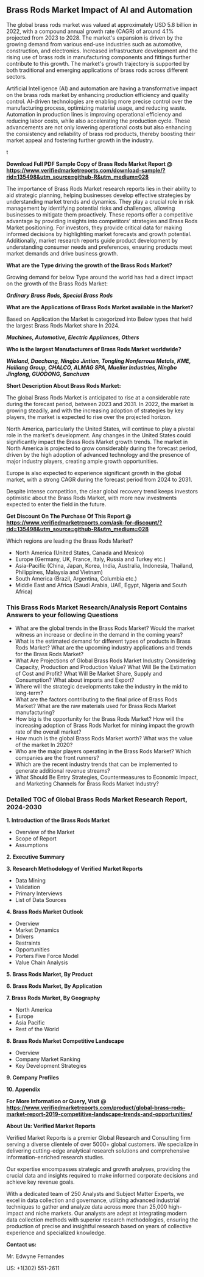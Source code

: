 <h2>Brass Rods Market Impact of AI and Automation</h2><p>The global brass rods market was valued at approximately USD 5.8 billion in 2022, with a compound annual growth rate (CAGR) of around 4.1% projected from 2023 to 2028. The market's expansion is driven by the growing demand from various end-use industries such as automotive, construction, and electronics. Increased infrastructure development and the rising use of brass rods in manufacturing components and fittings further contribute to this growth. The market's growth trajectory is supported by both traditional and emerging applications of brass rods across different sectors.</p><p>Artificial Intelligence (AI) and automation are having a transformative impact on the brass rods market by enhancing production efficiency and quality control. AI-driven technologies are enabling more precise control over the manufacturing process, optimizing material usage, and reducing waste. Automation in production lines is improving operational efficiency and reducing labor costs, while also accelerating the production cycle. These advancements are not only lowering operational costs but also enhancing the consistency and reliability of brass rod products, thereby boosting their market appeal and fostering further growth in the industry.</p>t</p><p id="" class=""><strong>Download Full PDF Sample Copy of Brass Rods Market Report @ <a href="https://www.verifiedmarketreports.com/download-sample/?rid=135498&utm_source=github-R&utm_medium=028" target="_blank">https://www.verifiedmarketreports.com/download-sample/?rid=135498&utm_source=github-R&utm_medium=028</a></strong></p><p>The importance of&nbsp;Brass Rods Market research reports lies in their ability to aid strategic planning, helping businesses develop effective strategies by understanding market trends and dynamics. They play a crucial role in risk management by identifying potential risks and challenges, allowing businesses to mitigate them proactively. These reports offer a competitive advantage by providing insights into competitors' strategies and Brass Rods Market positioning. For investors, they provide critical data for making informed decisions by highlighting market forecasts and growth potential. Additionally, market research reports guide product development by understanding consumer needs and preferences, ensuring products meet market demands and drive business growth.</p><p><strong>What are the&nbsp;Type driving the growth of the Brass Rods Market?</strong></p><p id="" class="">Growing demand for below Type around the world has had a direct impact on the growth of the Brass Rods Market:</p><em><strong>Ordinary Brass Rods, Special Brass Rods</strong></em></p><strong>What are the&nbsp;Applications&nbsp;of Brass Rods Market available in the Market?</strong></p><p id="" class="">Based on Application the Market is categorized into Below types that held the largest Brass Rods Market share In 2024.</p><em><strong>Machines, Automotive, Electric Appliances, Others</strong></em></p><strong>Who is the largest Manufacturers of Brass Rods Market worldwide?</strong></p><p><em><strong>Wieland, Daechang, Ningbo Jintian, Tongling Nonferrous Metals, KME, Hailiang Group, CHALCO, ALMAG SPA, Mueller Industries, Ningbo Jinglong, GUODONG, Sanchuan</strong></em></p><p id="" class=""><strong>Short Description About Brass Rods Market:</strong></p><p>The global Brass Rods Market is anticipated to rise at a considerable rate during the forecast period, between 2023 and 2031. In 2022, the market is growing steadily, and with the increasing adoption of strategies by key players, the market is expected to rise over the projected horizon.</p><p>North America, particularly the United States, will continue to play a pivotal role in the market's development. Any changes in the United States could significantly impact the Brass Rods Market growth trends. The market in North America is projected to grow considerably during the forecast period, driven by the high adoption of advanced technology and the presence of major industry players, creating ample growth opportunities.</p><p>Europe is also expected to experience significant growth in the global market, with a strong CAGR during the forecast period from 2024 to 2031.</p><p>Despite intense competition, the clear global recovery trend keeps investors optimistic about the Brass Rods Market, with more new investments expected to enter the field in the future.</p><p id="" class=""><strong>Get Discount On The Purchase Of This Report @ <a href="https://www.verifiedmarketreports.com/ask-for-discount/?rid=135498&utm_source=github-R&utm_medium=028" target="_blank">https://www.verifiedmarketreports.com/ask-for-discount/?rid=135498&utm_source=github-R&utm_medium=028</a></strong></p>Which regions are leading the Brass Rods Market?</p><ul><li>North America (United States, Canada and Mexico)</li><li>Europe (Germany, UK, France, Italy, Russia and Turkey etc.)</li><li>Asia-Pacific (China, Japan, Korea, India, Australia, Indonesia, Thailand, Philippines, Malaysia and Vietnam)</li><li>South America (Brazil, Argentina, Columbia etc.)</li><li>Middle East and Africa (Saudi Arabia, UAE, Egypt, Nigeria and South Africa)</li></ul><h3 id="" class="">This Brass Rods Market Research/Analysis Report Contains Answers to your following Questions</h3><ul><li>What are the global trends in the Brass Rods Market? Would the market witness an increase or decline in the demand in the coming years?</li><li>What is the estimated demand for different types of products in Brass Rods Market? What are the upcoming industry applications and trends for the Brass Rods Market?</li><li>What Are Projections of Global Brass Rods Market Industry Considering Capacity, Production and Production Value? What Will Be the Estimation of Cost and Profit? What Will Be Market Share, Supply and Consumption? What about imports and Export?</li><li>Where will the strategic developments take the industry in the mid to long-term?</li><li>What are the factors contributing to the final price of Brass Rods Market? What are the raw materials used for Brass Rods Market manufacturing?</li><li>How big is the opportunity for the Brass Rods Market? How will the increasing adoption of Brass Rods Market for mining impact the growth rate of the overall market?</li><li>How much is the global Brass Rods Market worth? What was the value of the market In 2020?</li><li>Who are the major players operating in the Brass Rods Market? Which companies are the front runners?</li><li>Which are the recent industry trends that can be implemented to generate additional revenue streams?</li><li>What Should Be Entry Strategies, Countermeasures to Economic Impact, and Marketing Channels for Brass Rods Market Industry?</li></ul><h3 id="" class="">Detailed TOC of Global Brass Rods Market Research Report, 2024-2030</h3><p id="" class=""><strong>1. Introduction of the Brass Rods Market</strong></p><ul><li>Overview of the Market</li><li>Scope of Report</li><li>Assumptions</li></ul><p id="" class=""><strong>2. Executive Summary</strong></p><p id="" class=""><strong>3. Research Methodology of Verified Market Reports</strong></p><ul><li>Data Mining</li><li>Validation</li><li>Primary Interviews</li><li>List of Data Sources</li></ul><p id="" class=""><strong>4. Brass Rods Market Outlook</strong></p><ul><li>Overview</li><li>Market Dynamics</li><li>Drivers</li><li>Restraints</li><li>Opportunities</li><li>Porters Five Force Model</li><li>Value Chain Analysis</li></ul><p id="" class=""><strong>5. Brass Rods Market, By Product</strong></p><p id="" class=""><strong>6. Brass Rods Market, By Application</strong></p><p id="" class=""><strong>7. Brass Rods Market, By Geography</strong></p><ul><li>North America</li><li>Europe</li><li>Asia Pacific</li><li>Rest of the World</li></ul><p id="" class=""><strong>8. Brass Rods Market Competitive Landscape</strong></p><ul><li>Overview</li><li>Company Market Ranking</li><li>Key Development Strategies</li></ul><p id="" class=""><strong>9. Company Profiles</strong></p><p id="" class=""><strong>10. Appendix</strong></p><p id="" class=""><strong>For More Information or Query, Visit @ <a href="https://www.verifiedmarketreports.com/product/global-brass-rods-market-report-2019-competitive-landscape-trends-and-opportunities/" target="_blank">https://www.verifiedmarketreports.com/product/global-brass-rods-market-report-2019-competitive-landscape-trends-and-opportunities/</a></strong></p><p id="" class=""><strong>About Us: Verified Market Reports</strong></p><p id="" class="">Verified Market Reports is a premier Global Research and Consulting firm serving a diverse clientele of over 5000+ global customers. We specialize in delivering cutting-edge analytical research solutions and comprehensive information-enriched research studies.</p><p id="" class="">Our expertise encompasses strategic and growth analyses, providing the crucial data and insights required to make informed corporate decisions and achieve key revenue goals.</p><p id="" class="">With a dedicated team of 250 Analysts and Subject Matter Experts, we excel in data collection and governance, utilizing advanced industrial techniques to gather and analyze data across more than 25,000 high-impact and niche markets. Our analysts are adept at integrating modern data collection methods with superior research methodologies, ensuring the production of precise and insightful research based on years of collective experience and specialized knowledge.</p><p id="" class=""><strong>Contact us:</strong></p><p id="" class="">Mr. Edwyne Fernandes</p><p id="" class="">US: +1(302) 551-2611</p>